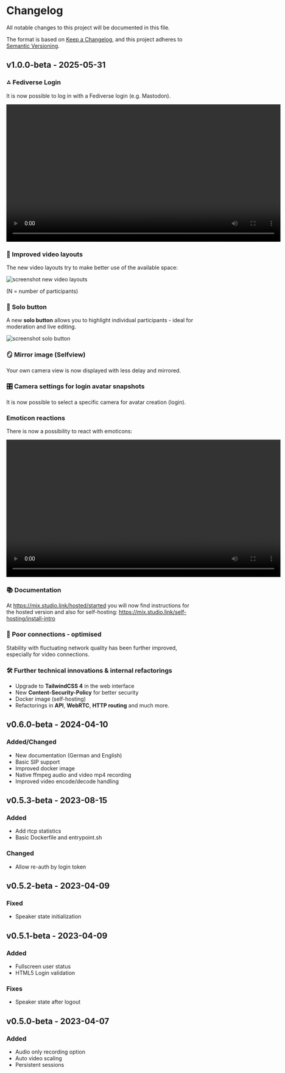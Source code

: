 # Changelog

All notable changes to this project will be documented in this file.

The format is based on [Keep a Changelog](https://keepachangelog.com/en/1.0.0/),
and this project adheres to [Semantic Versioning](https://semver.org/spec/v2.0.0.html).


## v1.0.0-beta - 2025-05-31

### ⁂ Fediverse Login

It is now possible to log in with a Fediverse login (e.g. Mastodon).

<video width="720" class="aspect-video mt-2" controls>
 <source src="/social_login.mp4" type="video/mp4">
</video>


### 🎥 Improved video layouts

The new video layouts try to make better use of the available space:

![screenshot new video layouts](/vidconv.drawio.png)

<div class="text-center">(N = number of participants)</div>

### 👤 Solo button

A new **solo button** allows you to highlight individual participants - ideal for moderation and live editing.

![screenshot solo button](/solo_button.png)

### 🪞 Mirror image (Selfview)

Your own camera view is now displayed with less delay and mirrored.

### 🎛️ Camera settings for login avatar snapshots

It is now possible to select a specific camera for avatar creation (login).

### Emoticon reactions

There is now a possibility to react with emoticons:

<video width="720" class="aspect-video mt-2" controls>
 <source src="/emoticons.mp4" type="video/mp4">
</video>


### 📚 Documentation

At https://mix.studio.link/hosted/started you will now find instructions for the hosted version and also for self-hosting: https://mix.studio.link/self-hosting/install-intro

### 📶 Poor connections - optimised

Stability with fluctuating network quality has been further improved, especially for video connections.

### 🛠️ Further technical innovations & internal refactorings

- Upgrade to **TailwindCSS 4** in the web interface
- New **Content-Security-Policy** for better security
- Docker image (self-hosting)
- Refactorings in **API**, **WebRTC**, **HTTP routing** and much more.

## v0.6.0-beta - 2024-04-10

### Added/Changed

- New documentation (German and English)
- Basic SIP support
- Improved docker image
- Native ffmpeg audio and video mp4 recording
- Improved video encode/decode handling

## v0.5.3-beta - 2023-08-15

### Added

- Add rtcp statistics
- Basic Dockerfile and entrypoint.sh

### Changed

- Allow re-auth by login token

## v0.5.2-beta - 2023-04-09

### Fixed

- Speaker state initialization

## v0.5.1-beta - 2023-04-09

### Added

- Fullscreen user status
- HTML5 Login validation

### Fixes

- Speaker state after logout

## v0.5.0-beta - 2023-04-07

### Added

- Audio only recording option
- Auto video scaling
- Persistent sessions



